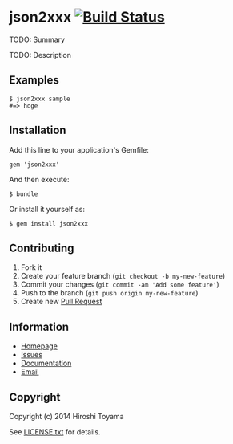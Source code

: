 # json2xxx [![Build Status](https://secure.travis-ci.org/toyama0919/json2xxx.png?branch=master)](http://travis-ci.org/toyama0919/json2xxx)

TODO: Summary

TODO: Description

## Examples

    $ json2xxx sample
    #=> hoge

## Installation

Add this line to your application's Gemfile:

    gem 'json2xxx'

And then execute:

    $ bundle

Or install it yourself as:

    $ gem install json2xxx

## Contributing

1. Fork it
2. Create your feature branch (`git checkout -b my-new-feature`)
3. Commit your changes (`git commit -am 'Add some feature'`)
4. Push to the branch (`git push origin my-new-feature`)
5. Create new [Pull Request](../../pull/new/master)

## Information

* [Homepage](https://github.com/toyama0919/json2xxx)
* [Issues](https://github.com/toyama0919/json2xxx/issues)
* [Documentation](http://rubydoc.info/gems/json2xxx/frames)
* [Email](mailto:toyama0919@gmail.com)

## Copyright

Copyright (c) 2014 Hiroshi Toyama

See [LICENSE.txt](../LICENSE.txt) for details.
